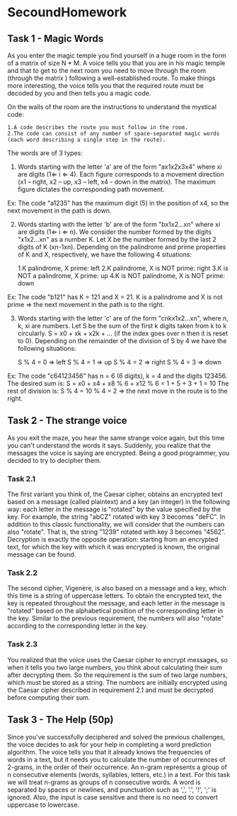 # SecoundHomework


## Task 1 - Magic Words

  As you enter the magic temple you find yourself in a huge room in the form of a matrix of size N * M. A voice tells you that you are in his magic temple and that to get to the next room you need to move through the room (through the matrix ) following a well-established route. To make things more interesting, the voice tells you that the required route must be decoded by you and then tells you a magic code.

On the walls of the room are the instructions to understand the mystical code:

    1.A code describes the route you must follow in the room.
    2.The code can consist of any number of space-separated magic words (each word describing a single step in the route).

The words are of 3 types:

1. Words starting with the letter 'a' are of the form "ax1x2x3x4" where xi are digits (1⇐ i ⇐ 4). Each figure corresponds to a movement direction (x1 – right, x2 – up, x3 – left, x4 - down in the matrix). The maximum figure dictates the corresponding path movement.

Ex: The code "a1235" has the maximum digit (5) in the position of x4, so the next movement in the path is down.

2. Words starting with the letter 'b' are of the form "bx1x2...xn" where xi are digits (1⇐ i ⇐ n). We consider the number formed by the digits "x1x2...xn" as a number K. Let X be the number formed by the last 2 digits of K (xn-1xn). Depending on the palindrome and prime properties of K and X, respectively, we have the following 4 situations:

    1.K palindrome, X prime: left
    2.K palindrome, X is NOT prime: right
    3.K is NOT a palindrome, X prime: up
    4.K is NOT palindrome, X is NOT prime: down

Ex: The code "b121" has K = 121 and X = 21. K is a palindrome and X is not prime ⇒ the next movement in the path is to the right.

3. Words starting with the letter 'c' are of the form "cnkx1x2...xn", where n, k, xi are numbers. Let S be the sum of the first k digits taken from k to k circularly. S = x0 + xk + x2k + … (if the index goes over n then it is reset to 0). Depending on the remainder of the division of S by 4 we have the following situations:

    S % 4 = 0 ⇒ left
    S % 4 = 1 ⇒ up
    S % 4 = 2 ⇒ right
    S % 4 = 3 ⇒ down

Ex: The code "c64123456" has n = 6 (6 digits), k = 4 and the digits 123456. The desired sum is: S = x0 + x4 + x8 % 6 + x12 % 6 = 1 + 5 + 3 + 1 = 10 The rest of division is: S % 4 = 10 % 4 = 2 ⇒ the next move in the route is to the right.

## Task 2 - The strange voice

  As you exit the maze, you hear the same strange voice again, but this time you can't understand the words it says. Suddenly, you realize that the messages the voice is saying are encrypted. Being a good programmer, you decided to try to decipher them.
  
  ### Task 2.1

   The first variant you think of, the Caesar cipher, obtains an encrypted text based on a message (called plaintext) and a key (an integer) in the following way: each letter in the message is "rotated" by the value specified by the key. For example, the string "abCZ" rotated with key 3 becomes "deFC". In addition to this classic functionality, we will consider that the numbers can also "rotate". That is, the string "1239" rotated with key 3 becomes "4562". Decryption is exactly the opposite operation: starting from an encrypted text, for which the key with which it was encrypted is known, the original message can be found.
    
  ### Task 2.2 
  
  The second cipher, Vigenère, is also based on a message and a key, which this time is a string of uppercase letters. To obtain the encrypted text, the key is repeated throughout the message, and each letter in the message is "rotated" based on the alphabetical position of the corresponding letter in the key. Similar to the previous requirement, the numbers will also "rotate" according to the corresponding letter in the key.
  
  ### Task 2.3

  You realized that the voice uses the Caesar cipher to encrypt messages, so when it tells you two large numbers, you think about calculating their sum after decrypting them. So the requirement is the sum of two large numbers, which must be stored as a string. The numbers are initially encrypted using the Caesar cipher described in requirement 2.1 and must be decrypted before computing their sum.
  
## Task 3 - The Help (50p)

Since you've successfully deciphered and solved the previous challenges, the voice decides to ask for your help in completing a word prediction algorithm. The voice tells you that it already knows the frequencies of words in a text, but it needs you to calculate the number of occurrences of 2-grams, in the order of their occurrence. An n-gram represents a group of n consecutive elements (words, syllables, letters, etc.) in a text. For this task we will treat n-grams as groups of n consecutive words. A word is separated by spaces or newlines, and punctuation such as ',', '.', '!', ';' is ignored. Also, the input is case sensitive and there is no need to convert uppercase to lowercase.
